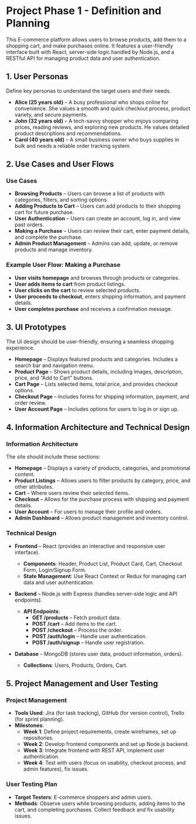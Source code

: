 # Project Phase 1 - Definition and Planning

This E-commerce platform allows users to browse products, add them to a shopping cart, and make purchases online. It features a user-friendly interface built with React, server-side logic handled by Node.js, and a RESTful API for managing product data and user authentication.

## 1. User Personas

Define key personas to understand the target users and their needs.

- **Alice (25 years old)** – A busy professional who shops online for convenience. She values a smooth and quick checkout process, product variety, and secure payments.
- **John (32 years old)** – A tech-savvy shopper who enjoys comparing prices, reading reviews, and exploring new products. He values detailed product descriptions and recommendations.
- **Carol (40 years old)** – A small business owner who buys supplies in bulk and needs a reliable order tracking system.

## 2. Use Cases and User Flows

### Use Cases
- **Browsing Products** – Users can browse a list of products with categories, filters, and sorting options.
- **Adding Products to Cart** – Users can add products to their shopping cart for future purchase.
- **User Authentication** – Users can create an account, log in, and view past orders.
- **Making a Purchase** – Users can review their cart, enter payment details, and complete the purchase.
- **Admin Product Management** – Admins can add, update, or remove products and manage inventory.

### Example User Flow: Making a Purchase
- **User visits homepage** and browses through products or categories.
- **User adds items to cart** from product listings.
- **User clicks on the cart** to review selected products.
- **User proceeds to checkout**, enters shipping information, and payment details.
- **User completes purchase** and receives a confirmation message.

## 3. UI Prototypes

The UI design should be user-friendly, ensuring a seamless shopping experience.

- **Homepage** – Displays featured products and categories. Includes a search bar and navigation menu.
- **Product Page** – Shows product details, including images, description, price, and “Add to Cart” buttons.
- **Cart Page** – Lists selected items, total price, and provides checkout options.
- **Checkout Page** – Includes forms for shipping information, payment, and order review.
- **User Account Page** – Includes options for users to log in or sign up.


## 4. Information Architecture and Technical Design

### Information Architecture
The site should include these sections:
- **Homepage** – Displays a variety of products, categories, and promotional content.
- **Product Listings** – Allows users to filter products by category, price, and other attributes.
- **Cart** – Where users review their selected items.
- **Checkout** – Allows for the purchase process with shipping and payment details.
- **User Account** – For users to manage their profile and orders.
- **Admin Dashboard** – Allows product management and inventory control.

### Technical Design
- **Frontend** – React (provides an interactive and responsive user interface).
  - **Components**: Header, Product List, Product Card, Cart, Checkout Form, Login/Signup Form.
  - **State Management**: Use React Context or Redux for managing cart data and user authentication.

- **Backend** – Node.js with Express (handles server-side logic and API endpoints).
  - **API Endpoints**:
    - **GET /products** – Fetch product data.
    - **POST /cart** – Add items to the cart.
    - **POST /checkout** – Process the order.
    - **POST /auth/login** – Handle user authentication.
    - **POST /auth/signup** – Handle user registration.

- **Database** – MongoDB (stores user data, product information, orders).
  - **Collections**: Users, Products, Orders, Cart.

## 5. Project Management and User Testing

### Project Management
- **Tools Used**: Jira (for task tracking), GitHub (for version control), Trello (for sprint planning).
- **Milestones**:  
  - **Week 1**: Define project requirements, create wireframes, set up repositories.  
  - **Week 2**: Develop frontend components and set up Node.js backend.  
  - **Week 3**: Integrate frontend with REST API, implement user authentication.  
  - **Week 4**: Test with users (focus on usability, checkout process, and admin features), fix issues.  

### User Testing Plan
- **Target Testers**: E-commerce shoppers and admin users.
- **Methods**: Observe users while browsing products, adding items to the cart, and completing purchases. Collect feedback and fix usability issues.

